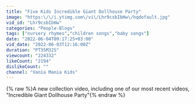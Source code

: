 ```yaml
---
title: "Five Kids Incredible Giant Dollhouse Party"
image: "https:\/\/i.ytimg.com\/vi\/Lhr9csbIbHw\/hqdefault.jpg"
vid_id: "Lhr9csbIbHw"
categories: "People-Blogs"
tags: ["nursery rhymes","children songs","baby songs"]
date: "2022-06-04T09:17:25+03:00"
vid_date: "2022-06-03T12:16:00Z"
duration: "PT35M32S"
viewcount: "224332"
likeCount: "2194"
dislikeCount: ""
channel: "Vania Mania Kids"
---
```

{% raw %}A new collection video, including one of our most recent videos, &quot;Incredible Giant Dollhouse Party&quot;{% endraw %}
